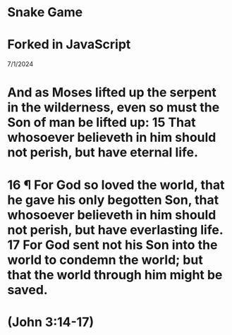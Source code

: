 # Snake Game
# Forked in JavaScript


7/1/2024

# And as Moses lifted up the serpent in the wilderness, even so must the Son of man be lifted up: 15 That whosoever believeth in him should not perish, but have eternal life.
# 16 ¶ For God so loved the world, that he gave his only begotten Son, that whosoever believeth in him should not perish, but have everlasting life. 17 For God sent not his Son into the world to condemn the world; but that the world through him might be saved.
 # (John 3:14-17)
 
